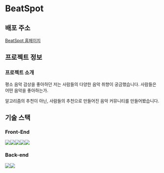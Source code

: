 
# BeatSpot

## 배포 주소

[BeatSpot 홈페이지](https://main--beatspot.netlify.app)

## 프로젝트 정보

### 프로젝트 소개

평소 음악 감상을 좋아하던 저는 사람들의 다양한 음악 취향이 궁금했습니다.
사람들은 어떤 음악을 좋아하는가.

알고리즘의 추천이 아닌, 사람들의 추천으로 만들어진 음악 커뮤니티를 만들어봤습니다.

## 기술 스택

### Front-End

<img src="https://img.shields.io/badge/TypeScript-3178C6?style=for-the-badge&logo=TypeScript&logoColor=white"><img src="https://img.shields.io/badge/Next.js-000000?style=for-the-badge&logo=Next.js&logoColor=white"><img src="https://img.shields.io/badge/shadcn/ui-000000?style=for-the-badge&logo=shadcn/ui&logoColor=white"><img src="https://img.shields.io/badge/Tailwind CSS-06B6D4?style=for-the-badge&logo=Tailwind CSS&logoColor=white"><img src="https://img.shields.io/badge/Recoil-3578E5?style=for-the-badge&logo=Recoil&logoColor=white">

### Back-end

<img src="https://img.shields.io/badge/Supabase-3FCF8E?style=for-the-badge&logo=Supabase&logoColor=white"><img src="https://img.shields.io/badge/Spotify-1DB954?style=for-the-badge&logo=Spotify&logoColor=white">
